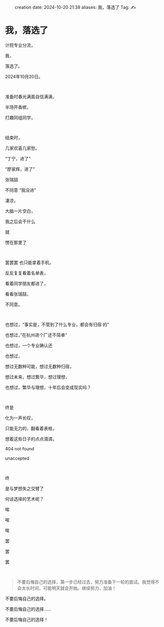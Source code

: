 &nbsp;&nbsp;&nbsp;&nbsp;&nbsp;&nbsp;&nbsp;
creation date: 2024-10-20 21:38
aliases: 我，落选了
Tag: ✍
&nbsp;&nbsp;&nbsp;&nbsp;&nbsp;&nbsp;&nbsp;

# 我，落选了

计院专业分流，

我，

落选了。

2024年10月20日。

&nbsp;&nbsp;&nbsp;&nbsp;&nbsp;&nbsp;&nbsp;


准备时春光满面自信满满，


半场开香槟，

打趣同组同学，

&nbsp;&nbsp;&nbsp;&nbsp;&nbsp;&nbsp;&nbsp;

结束时，

几家欢喜几家愁。

“丁宁，进了”

“廖家辉，进了”

张瑞喆   

不同意
“我没进”

凄凉，

大脑一片空白，

我之后会干什么

就

愣在那里了

&nbsp;&nbsp;&nbsp;&nbsp;&nbsp;&nbsp;&nbsp;

罢罢罢
也只能拿着手机，


反反复复看着名单表，

看着同学朋友都进了，

看看张瑞喆，

不同意。

&nbsp;&nbsp;&nbsp;&nbsp;&nbsp;&nbsp;&nbsp;

也想过，“事实是，不管到了什么专业，都会有归宿
的”

也想过，”在杭州进个厂还不简单“

也想过，一个专业确认还

也想过，

想过无数种可能，想过无数种归宿，

想过未来，想过繁华，想过理想，

也想过，繁华与理想，十年后会变成现实吗？

&nbsp;&nbsp;&nbsp;&nbsp;&nbsp;&nbsp;&nbsp;

终是

化为一声长叹，

只能无力的，翻看着表格，

想着这些日子的点点滴滴，

404 not found

unaccepted

&nbsp;&nbsp;&nbsp;&nbsp;&nbsp;&nbsp;&nbsp;

终

是与梦想失之交臂了

何谈选择的艺术呢？

唉

唉

唉

罢

罢

罢

&nbsp;&nbsp;&nbsp;&nbsp;&nbsp;&nbsp;&nbsp;

>不要后悔自己的选择，第一步已经过去，努力准备下一轮的面试。我觉得不会太长时间，可能明天就会开始。继续努力，加油！


不要后悔自己的选择。

不要后悔自己的选择……

不要后悔自己的选择！

<script src="https://giscus.app/client.js"
        data-repo="r-z-zhang-AI/r-z-zhang-AI.github.io"
        data-repo-id="R_kgDONN6JTg"
        data-category="General"
        data-category-id="DIC_kwDONN6JTs4CkfL9"
        data-mapping="pathname"
        data-strict="0"
        data-reactions-enabled="1"
        data-emit-metadata="1"
        data-input-position="bottom"
        data-theme="preferred_color_scheme"
        data-lang="zh-CN"
        crossorigin="anonymous"
        async>
</script>
